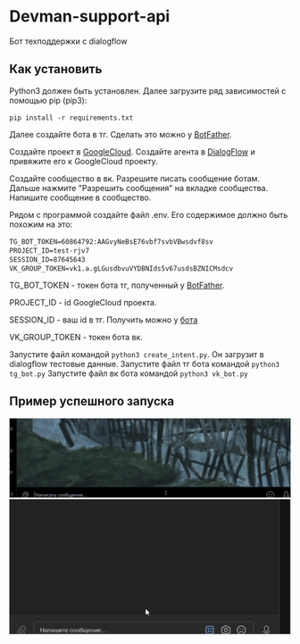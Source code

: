 # Devman-support-api
Бот техподдержки с dialogflow

## Как установить

Python3 должен быть установлен. Далее загрузите ряд зависимостей с помощью pip (pip3):

    pip install -r requirements.txt

Далее создайте бота в тг. Сделать это можно у [BotFather](https://t.me/BotFather).

Создайте проект в [GoogleCloud](https://console.cloud.google.com/).
Создайте агента в [DialogFlow](https://dialogflow.cloud.google.com/) и привяжите его к GoogleCloud проекту.

Создайте сообщество в вк. Разрешите писать сообщение ботам. Дальше нажмите "Разрешить сообщения" на вкладке сообщества. Напишите сообщение в сообщество.

Рядом с программой создайте файл .env. Его содержимое должно быть похожим на это:

    TG_BOT_TOKEN=60864792:AAGvyNeBsE76vbf7svbVBwsdvf8sv
    PROJECT_ID=test-rjv7
    SESSION_ID=87645643
    VK_GROUP_TOKEN=vk1.a.gLGusdbvuVYDBNIds5v67usdsBZNICMsdcv


TG_BOT_TOKEN - токен бота тг, полученный у [BotFather](https://t.me/BotFather).

PROJECT_ID - id GoogleCloud проекта.

SESSION_ID - ваш id в тг. Получить можно у [бота](https://t.me/getmyid_bot)

VK_GROUP_TOKEN - токен бота вк.


Запустите файл командой `python3 create_intent.py`. Он загрузит в dialogflow тестовые данные.
Запустите файл тг бота командой `python3 tg_bot.py`
Запустите файл вк бота командой `python3 vk_bot.py`


## Пример успешного запуска

![screen](https://github.com/MatveyKD/Devman-support-api/blob/main/Images/WorkingExample.gif)
![screenvk](https://github.com/MatveyKD/Devman-support-api/blob/main/Images/WorkingExampleVK.gif)
